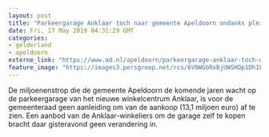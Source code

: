 ```yaml
---
layout: post
title: "Parkeergarage Anklaar toch naar gemeente Apeldoorn ondanks pleidooi winkeliers"
date: Fri, 17 May 2019 04:31:29 GMT
categories: 
- gelderland 
- apeldoorn 
externe_link: "https://www.ad.nl/apeldoorn/parkeergarage-anklaar-toch-naar-gemeente-apeldoorn-ondanks-pleidooi-winkeliers~aa83597b/"
feature_image: "https://images3.persgroep.net/rcs/6V9WGbRxBjUWSHDp1Dh1kr5NqN0/diocontent/137549957/_fitwidth/400/?appId=21791a8992982cd8da851550a453bd7f&quality=0.7"
---
```


De miljoenenstrop die de gemeente Apeldoorn de komende jaren wacht op de parkeergarage van het nieuwe winkelcentrum Anklaar, is voor de gemeenteraad geen aanleiding om van de aankoop (13,1 miljoen euro) af te zien. Een aanbod van de Anklaar-winkeliers om de garage zelf te kopen bracht daar gisteravond geen verandering in.
